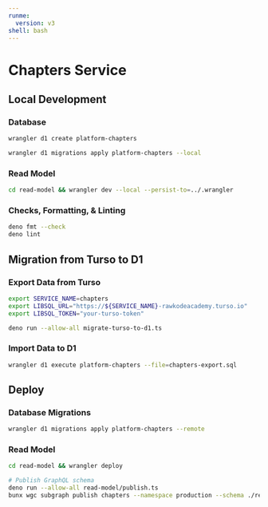 ```yaml
---
runme:
  version: v3
shell: bash
---
```


# Chapters Service

## Local Development

### Database

```sh {"name":"create-d1-database"}
wrangler d1 create platform-chapters
```

```sh {"name":"apply-migrations"}
wrangler d1 migrations apply platform-chapters --local
```

### Read Model

```sh {"name":"read-model"}
cd read-model && wrangler dev --local --persist-to=../.wrangler
```

### Checks, Formatting, & Linting

```sh {"name":"check"}
deno fmt --check
deno lint
```

## Migration from Turso to D1

### Export Data from Turso

```sh {"name":"export-turso-data"}
export SERVICE_NAME=chapters
export LIBSQL_URL="https://${SERVICE_NAME}-rawkodeacademy.turso.io"
export LIBSQL_TOKEN="your-turso-token"

deno run --allow-all migrate-turso-to-d1.ts
```

### Import Data to D1

```sh {"name":"import-to-d1"}
wrangler d1 execute platform-chapters --file=chapters-export.sql
```

## Deploy

### Database Migrations

```sh {"name":"production-migrate"}
wrangler d1 migrations apply platform-chapters --remote
```

### Read Model

```sh {"name":"deploy-read-model"}
cd read-model && wrangler deploy

# Publish GraphQL schema
deno run --allow-all read-model/publish.ts
bunx wgc subgraph publish chapters --namespace production --schema ./read-model/schema.gql --routing-url https://chapters-read-model.your-subdomain.workers.dev
```

